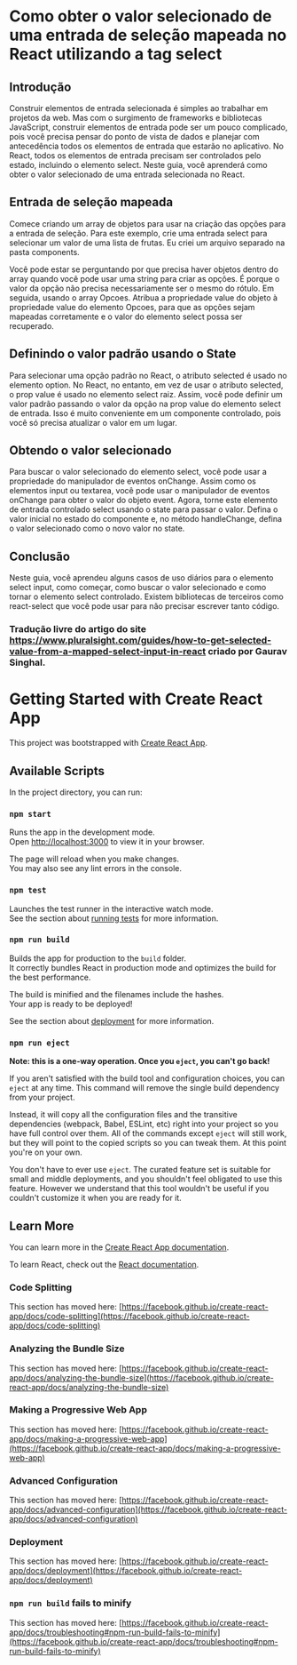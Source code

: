 # Como obter o valor selecionado de uma entrada de seleção mapeada no React utilizando a tag **select**

## Introdução
Construir elementos de entrada selecionada é simples ao trabalhar em projetos da web. Mas com o surgimento de frameworks e bibliotecas JavaScript, construir elementos de entrada pode ser um pouco complicado, pois você precisa pensar do ponto de vista de dados e planejar com antecedência todos os elementos de entrada que estarão no aplicativo. No React, todos os elementos de entrada precisam ser controlados pelo estado, incluindo o elemento select. Neste guia, você aprenderá como obter o valor selecionado de uma entrada selecionada no React.

## Entrada de seleção mapeada
Comece criando um array de objetos para usar na criação das opções para a entrada de seleção. Para este exemplo, crie uma entrada select para selecionar um valor de uma lista de frutas. Eu criei um arquivo separado na pasta components.

Você pode estar se perguntando por que precisa haver objetos dentro do array quando você pode usar uma string para criar as opções. É porque o valor da opção não precisa necessariamente ser o mesmo do rótulo. Em seguida, usando o array Opcoes. Atribua a propriedade value do objeto à propriedade value do elemento Opcoes, para que as opções sejam mapeadas corretamente e o valor do elemento select possa ser recuperado.


## Definindo o valor padrão usando o State
Para selecionar uma opção padrão no React, o atributo selected é usado no elemento option. No React, no entanto, em vez de usar o atributo selected, o prop value é usado no elemento select raiz. Assim, você pode definir um valor padrão passando o valor da opção na prop value do elemento select de entrada. Isso é muito conveniente em um componente controlado, pois você só precisa atualizar o valor em um lugar.

## Obtendo o valor selecionado
Para buscar o valor selecionado do elemento select, você pode usar a propriedade do manipulador de eventos onChange. Assim como os elementos input ou textarea, você pode usar o manipulador de eventos onChange para obter o valor do objeto event. Agora, torne este elemento de entrada controlado select usando o state para passar o valor. Defina o valor inicial no estado do componente e, no método handleChange, defina o valor selecionado como o novo valor no state.


## Conclusão
Neste guia, você aprendeu alguns casos de uso diários para o elemento select input, como começar, como buscar o valor selecionado e como tornar o elemento select controlado. Existem bibliotecas de terceiros como react-select que você pode usar para não precisar escrever tanto código.

### Tradução livre do artigo do site https://www.pluralsight.com/guides/how-to-get-selected-value-from-a-mapped-select-input-in-react criado por Gaurav Singhal.

# Getting Started with Create React App

This project was bootstrapped with [Create React App](https://github.com/facebook/create-react-app).

## Available Scripts

In the project directory, you can run:

### `npm start`

Runs the app in the development mode.\
Open [http://localhost:3000](http://localhost:3000) to view it in your browser.

The page will reload when you make changes.\
You may also see any lint errors in the console.

### `npm test`

Launches the test runner in the interactive watch mode.\
See the section about [running tests](https://facebook.github.io/create-react-app/docs/running-tests) for more information.

### `npm run build`

Builds the app for production to the `build` folder.\
It correctly bundles React in production mode and optimizes the build for the best performance.

The build is minified and the filenames include the hashes.\
Your app is ready to be deployed!

See the section about [deployment](https://facebook.github.io/create-react-app/docs/deployment) for more information.

### `npm run eject`

**Note: this is a one-way operation. Once you `eject`, you can't go back!**

If you aren't satisfied with the build tool and configuration choices, you can `eject` at any time. This command will remove the single build dependency from your project.

Instead, it will copy all the configuration files and the transitive dependencies (webpack, Babel, ESLint, etc) right into your project so you have full control over them. All of the commands except `eject` will still work, but they will point to the copied scripts so you can tweak them. At this point you're on your own.

You don't have to ever use `eject`. The curated feature set is suitable for small and middle deployments, and you shouldn't feel obligated to use this feature. However we understand that this tool wouldn't be useful if you couldn't customize it when you are ready for it.

## Learn More

You can learn more in the [Create React App documentation](https://facebook.github.io/create-react-app/docs/getting-started).

To learn React, check out the [React documentation](https://reactjs.org/).

### Code Splitting

This section has moved here: [https://facebook.github.io/create-react-app/docs/code-splitting](https://facebook.github.io/create-react-app/docs/code-splitting)

### Analyzing the Bundle Size

This section has moved here: [https://facebook.github.io/create-react-app/docs/analyzing-the-bundle-size](https://facebook.github.io/create-react-app/docs/analyzing-the-bundle-size)

### Making a Progressive Web App

This section has moved here: [https://facebook.github.io/create-react-app/docs/making-a-progressive-web-app](https://facebook.github.io/create-react-app/docs/making-a-progressive-web-app)

### Advanced Configuration

This section has moved here: [https://facebook.github.io/create-react-app/docs/advanced-configuration](https://facebook.github.io/create-react-app/docs/advanced-configuration)

### Deployment

This section has moved here: [https://facebook.github.io/create-react-app/docs/deployment](https://facebook.github.io/create-react-app/docs/deployment)

### `npm run build` fails to minify

This section has moved here: [https://facebook.github.io/create-react-app/docs/troubleshooting#npm-run-build-fails-to-minify](https://facebook.github.io/create-react-app/docs/troubleshooting#npm-run-build-fails-to-minify)

